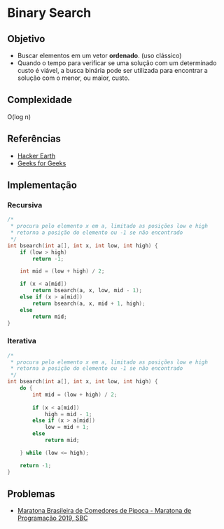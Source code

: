 # Binary Search

## Objetivo

* Buscar elementos em um vetor **ordenado**. (uso clássico)
* Quando o tempo para verificar se uma solução com um determinado custo é viável, a busca binária pode ser utilizada para encontrar a solução com o menor, ou maior, custo.

## Complexidade

O(log n)

## Referências

* [Hacker Earth](https://www.hackerearth.com/pt-br/practice/algorithms/searching/binary-search/tutorial/)
* [Geeks for Geeks](https://www.geeksforgeeks.org/binary-search/)

## Implementação

### Recursiva
```c++
/*
 * procura pelo elemento x em a, limitado as posições low e high
 * retorna a posição do elemento ou -1 se não encontrado
 */
int bsearch(int a[], int x, int low, int high) {
    if (low > high)
        return -1;

    int mid = (low + high) / 2;

    if (x < a[mid])
        return bsearch(a, x, low, mid - 1);
    else if (x > a[mid])
        return bsearch(a, x, mid + 1, high);
    else
        return mid;
}
```

### Iterativa
```c++
/*
 * procura pelo elemento x em a, limitado as posições low e high
 * retorna a posição do elemento ou -1 se não encontrado
 */
int bsearch(int a[], int x, int low, int high) {
    do {
        int mid = (low + high) / 2;
        
        if (x < a[mid])
            high = mid - 1;
        else if (x > a[mid])
            low = mid + 1;
        else
            return mid;

    } while (low <= high);

    return -1;
}
```

## Problemas
* [Maratona Brasileira de Comedores de Pipoca - Maratona de Programação 2019, SBC](Problems/maratona-comedores-de-pipoca.cpp)
